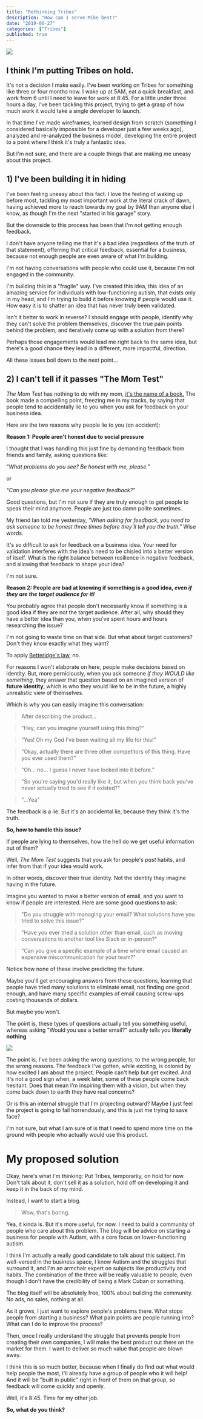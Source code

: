 ```yaml
---
title: "Rethinking Tribes"
description: "How can I serve Mike best?"
date: "2019-06-27"
categories: ["Tribes"]
published: true
---
```


![](tribes.png)

## I think I'm putting Tribes on hold.

It's not a decision I make easily. I've been working on Tribes for something like three or four months now. I wake up at 5AM, eat a quick breakfast, and work from 6 until I need to leave for work at 8:45. For a little under three hours a day, I've been tackling this project, trying to get a grasp of how much work it would take a single developer to launch.

In that time I've made wireframes, learned design from scratch (something I considered basically impossible for a developer just a few weeks ago), analyzed and re-analyzed the business model, developing the entire project to a point where I think it's truly a fantastic idea.

But I'm not sure, and there are a couple things that are making me uneasy about this project.

## 1) I've been building it in hiding

I've been feeling uneasy about this fact. I love the feeling of waking up before most, tackling my most important work at the literal crack of dawn, having achieved more to reach towards my goal by 9AM than anyone else I know, as though I'm the next "started in his garage" story.

But the downside to this process has been that I'm not getting enough feedback.

I don't have anyone telling me that it's a bad idea (regardless of the truth of that statement), offerring that critical feedback, essential for a business, because not enough people are even aware of what I'm building.

I'm not having conversations with people who could use it, because I'm not engaged in the community.

I'm building this in a "fragile" way. I've created this idea, this idea of an amazing service for individuals with low-functioning autism, that exists only in my head, and I'm trying to build it before knowing if people would use it. How easy it is to shatter an idea that has never truly been validated.

Isn't it better to work in reverse? I should engage with people, identify why they can't solve the problem themselves, discover the true pain points behind the problem, and iteratively come up with a solution from there?

Perhaps those engagements would lead me right back to the same idea, but there's a good chance they lead in a different, more impactful, direction.

All these issues boil down to the next point...

## 2) I can't tell if it passes "The Mom Test"

_The Mom Test_ has nothing to do with my mom, [it's the name of a book.](https://www.audible.com/pd/The-Mom-Test-Audiobook/B07RHWCHD8?qid=1561635932&sr=1-1&pf_rd_p=e81b7c27-6880-467a-b5a7-13cef5d729fe&pf_rd_r=QWPTK25BYR4JQYJ3EE43&ref=a_search_c3_lProduct_1_1) The book made a compelling point, freezing me in my tracks, by saying that people tend to accidentally lie to you when you ask for feedback on your business idea.

Here are the two reasons why people lie to you (on accident):

**Reason 1: People aren't honest due to social pressure**

I thought that I was handling this just fine by demanding feedback from friends and family, asking questions like:

_"What problems do you see? Be honest with me, please."_

or

_"Can you please give me your negative feedback?"_

Good questions, but I'm not sure if they are truly enough to get people to speak their mind anymore. People are just too damn polite sometimes.

My friend Ian told me yesterday, _"When asking for feedback, you need to ask someone to be honest three times before they'll tell you the truth."_ Wise words.

It's so difficult to ask for feedback on a business idea. Your need for validation interferes with the idea's need to be chisled into a better version of itself. What is the right balance between resilience in negative feedback, and allowing that feedback to shape your idea?

I'm not sure.

**Reason 2: People are bad at knowing if something is a good idea, _even if they are the target audience for it!_**

You probably agree that people don't necessarily know if something is a good idea if they are not the target audience. After all, why should they have a better idea than you, when you've spent hours and hours researching the issue?

I'm not going to waste time on that side. But what about target customers? Don't they know exactly what they want?

To apply [Betteridge's law](https://en.wikipedia.org/wiki/Betteridge%27s_law_of_headlines), no.

For reasons I won't elaborate on here, people make decisions based on identity. But, more perniciously, when you ask someone _if they WOULD like something_, they answer that question based on an imagined version of **future identity**, which is who they would like to be in the future, a highly unrealistic view of themselves.

Which is why you can easily imagine this conversation:

> After describing the product...

>"Hey, can you imagine yourself using this thing?"

> "Yes! Oh my God I've been waiting all my life for this!"

> "Okay, actually there are three other competitors of this thing. Have you ever used them?"

> "Oh... no... I guess I never have looked into it before."

> "So you're saying you'd really like it, but when you think back you've never actually tried to see if it existed?"

> "...Yea"

The feedback is a lie. But it's an accidental lie, because they think it's the truth.

**So, how to handle this issue?**

If people are lying to themselves, how the hell do we get useful information out of them?

Well, _The Mom Test_ suggests that you ask for people's _past_ habits, and infer from that if your idea would work.

In other words, discover their true identity. Not the identity they imagine having in the future.

Imagine you wanted to make a better version of email, and you want to know if people are interested. Here are some good questions to ask:

> "Do you struggle with managing your email? What solutions have you tried to solve this issue?"

> "Have you ever tried a solution other than email, such as moving conversations to another tool like Slack or in-person?"

> "Can you give a specific example of a time where email caused an expensive miscommunication for your team?"

Notice how none of these involve predicting the future.

Maybe you'll get encouraging answers from these questions, learning that people have tried many solutions to eliminate email, not finding one good enough, and have many specific examples of email causing screw-ups costing thousands of dollars.

But maybe you won't.

The point is, these types of questions actually tell you something useful, whereas asking "Would you use a better email?" actually tells you **literally nothing**

![](point.jpg)

The point is, I've been asking the wrong questions, to the wrong people, for the wrong reasons. The feedback I've gotten, while exciting, is colored by how excited I am about the project. People can't help but get excited. And it's not a good sign when, a week later, some of these people come back hesitant. Does that mean I'm inspiring them with a vision, but when they come back down to earth they have real concerns?

Or is this an internal struggle that I'm projecting outward? Maybe I just feel the project is going to fail horrendously, and this is just me trying to save face?

I'm not sure, but what I am sure of is that I need to spend more time on the ground with people who actually would use this product.

# My proposed solution

Okay, here's what I'm thinking: Put Tribes, temporarily, on hold for now. Don't talk about it, don't sell it as a solution, hold off on developing it and keep it in the back of my mind.

Instead, I want to start a blog.

> Wow, that's boring.

Yea, it kinda is. But it's more useful, for now. I need to build a community of people who care about this problem. The blog will be advice on starting a business for people with Autism, with a core focus on lower-functioning autism.

I think I'm actually a really good candidate to talk about this subject. I'm well-versed in the business space, I know Autism and the struggles that surround it, and I'm an armchair expert on subjects like productivity and habits. The combination of the three will be really valuable to people, even though I don't have the credibility of being a Mark Cuban or something.

The blog itself will be absolutely free, 100% about building the community. No ads, no sales, nothing at all.

As it grows, I just want to explore people's problems there. What stops people from starting a business? What pain points are people running into? What can I do to improve the process?

Then, once I really understand the struggle that prevents people from creating their own companies, I will make the best product out there on the market for them. I want to deliver so much value that people are blown away.

I think this is so much better, because when I finally do find out what would help people the most, I'll already have a group of people who it will help! And it will be "built in public" right in front of them on that group, so feedback will come quickly and openly.

Well, it's 8:45. Time for my other job.

**So, what do you think?**

